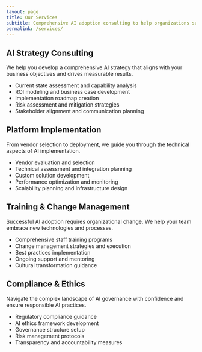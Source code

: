 ```yaml
---
layout: page
title: Our Services
subtitle: Comprehensive AI adoption consulting to help organizations successfully implement and scale artificial intelligence initiatives
permalink: /services/
---
```


<div class="service-section">

## AI Strategy Consulting

We help you develop a comprehensive AI strategy that aligns with your business objectives and drives measurable results.

- Current state assessment and capability analysis
- ROI modeling and business case development  
- Implementation roadmap creation
- Risk assessment and mitigation strategies
- Stakeholder alignment and communication planning

</div>

<div class="service-section">

## Platform Implementation

From vendor selection to deployment, we guide you through the technical aspects of AI implementation.

- Vendor evaluation and selection
- Technical assessment and integration planning
- Custom solution development
- Performance optimization and monitoring
- Scalability planning and infrastructure design

</div>

<div class="service-section">

## Training & Change Management

Successful AI adoption requires organizational change. We help your team embrace new technologies and processes.

- Comprehensive staff training programs
- Change management strategies and execution
- Best practices implementation
- Ongoing support and mentoring
- Cultural transformation guidance

</div>

<div class="service-section">

## Compliance & Ethics

Navigate the complex landscape of AI governance with confidence and ensure responsible AI practices.

- Regulatory compliance guidance
- AI ethics framework development
- Governance structure setup
- Risk management protocols
- Transparency and accountability measures

</div>